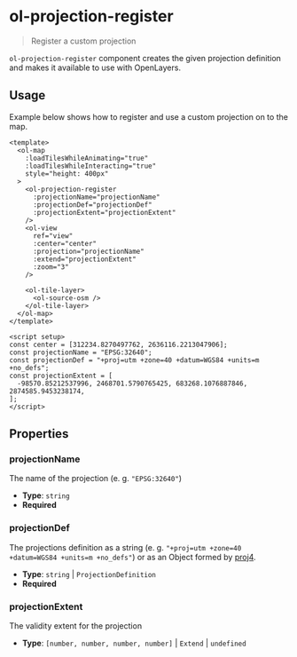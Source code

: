 # ol-projection-register

> Register a custom projection

`ol-projection-register` component creates the given projection definition and makes it available to use with OpenLayers.

<script setup>
import ProjectionRegisterDemo from "@demos/ProjectionRegisterDemo.vue"
</script>

<ClientOnly>
<ProjectionRegisterDemo />
</ClientOnly>

## Usage

Example below shows how to register and use a custom projection on to the map.

```vue
<template>
  <ol-map
    :loadTilesWhileAnimating="true"
    :loadTilesWhileInteracting="true"
    style="height: 400px"
  >
    <ol-projection-register
      :projectionName="projectionName"
      :projectionDef="projectionDef"
      :projectionExtent="projectionExtent"
    />
    <ol-view
      ref="view"
      :center="center"
      :projection="projectionName"
      :extend="projectionExtent"
      :zoom="3"
    />

    <ol-tile-layer>
      <ol-source-osm />
    </ol-tile-layer>
  </ol-map>
</template>

<script setup>
const center = [312234.8270497762, 2636116.2213047906];
const projectionName = "EPSG:32640";
const projectionDef = "+proj=utm +zone=40 +datum=WGS84 +units=m +no_defs";
const projectionExtent = [
  -98570.85212537996, 2468701.5790765425, 683268.1076887846, 2874585.9453238174,
];
</script>
```

## Properties

### projectionName

The name of the projection (e. g. `"EPSG:32640"`)

- **Type**: `string`
- **Required**

### projectionDef

The projections definition as a string (e. g. `"+proj=utm +zone=40 +datum=WGS84 +units=m +no_defs"`) or as an Object formed by [proj4](https://www.npmjs.com/package/proj4).

- **Type**: `string` | `ProjectionDefinition`
- **Required**

### projectionExtent

The validity extent for the projection

- **Type**: `[number, number, number, number]` | `Extend` | `undefined`
